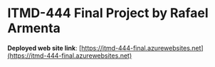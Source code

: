 # ITMD-444 Final Project by Rafael Armenta

**Deployed web site link**: [https://itmd-444-final.azurewebsites.net](https://itmd-444-final.azurewebsites.net)
